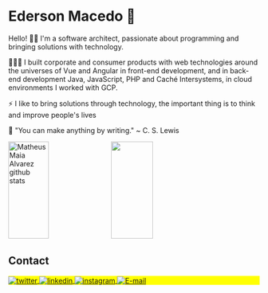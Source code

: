 # Ederson Macedo 📖

Hello! 🤝🏻 I'm a software architect, passionate about programming and bringing solutions with technology.

👩🏻‍💻 I built corporate and consumer products with web technologies around the universes of Vue and Angular in front-end development, and in back-end development Java, JavaScript, PHP and Caché Intersystems, in cloud environments I worked with GCP.

⚡ I like to bring solutions through technology, the important thing is to think and improve people's lives

📖 "You can make anything by writing." ~ C. S. Lewis

<div align="left">  
  <img width="40%" height="195px" src="https://github-readme-stats.vercel.app/api?username=oedersonmacedo&show_icons=true&count_private=true&hide_border=true&title_color=00bfbf&icon_color=00bfbf&text_color=00bfbf&bg_color=eeeeee" alt="Matheus Maia Alvarez github stats" />  
  <img width="41%" height="195px" src="https://github-readme-stats.vercel.app/api/top-langs/?username=oedersonmacedo&layout=compact&hide_border=true&title_color=00bfbf&text_color=00bfbf&bg_color=eeeeee" />
</div>

## Contact

<p align="left" style="background:yellow">
<a href="https://twitter.com/oedersonmacedo" target="_blank">
  <img align="center" src="https://img.shields.io/badge/-oedersonmacedo-05122A?style=flat&logo=twitter" alt="twitter"/>  
</a>
<a href="https://linkedin.com/in/oedersonmacedo" target="_blank">
  <img align="center" src="https://img.shields.io/badge/-oedersonmacedo-05122A?style=flat&logo=linkedin" alt="linkedin"/>
</a>
<a href="https://instagram.com/oedersonmacedo" target="_blank">
 <img align="center" src="https://img.shields.io/badge/-oedersonmacedo-05122A?style=flat&logo=instagram" alt="instagram"/>
</a>
<a href="mailto:ederson.mos@gmail.com" target="_blank">
  <img align="center" src="https://img.shields.io/badge/-ederson.mos@gmail.com-05122A?style=flat&logo=gmail" alt="E-mail"/>
</a>
</p>

